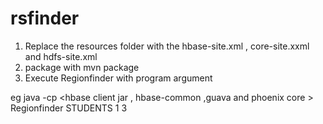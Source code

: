 # rsfinder
1. Replace the resources folder with the hbase-site.xml , core-site.xxml and  hdfs-site.xml
2. package with mvn package 
3. Execute  Regionfinder with program argument <tablename > <row key> 

eg java -cp <hbase client jar , hbase-common ,guava and phoenix core >  Regionfinder STUDENTS 1 3



